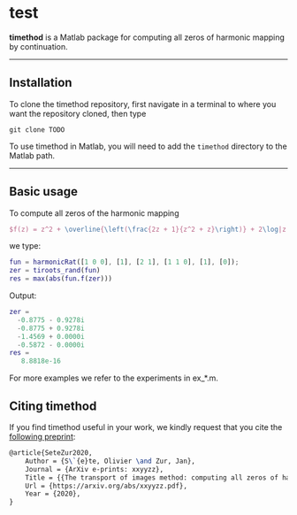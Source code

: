# test

**timethod** is a Matlab package for computing all zeros of harmonic mapping by continuation.

---

## Installation

To clone the timethod repository, first navigate in a terminal to where you want the repository cloned, then type
```
git clone TODO
```
To use timethod in Matlab, you will need to add the `timethod` directory to the Matlab path.

---

## Basic usage

To compute all zeros of the harmonic mapping

```latex
$f(z) = z^2 + \overline{\left(\frac{2z + 1}{z^2 + z}\right)} + 2\log|z|$,
```
we type:

```matlab
fun = harmonicRat([1 0 0], [1], [2 1], [1 1 0], [1], [0]);
zer = tiroots_rand(fun)
res = max(abs(fun.f(zer)))
```
Output:

```matlab
zer =
  -0.8775 - 0.9278i
  -0.8775 + 0.9278i
  -1.4569 + 0.0000i
  -0.5872 - 0.0000i
res =
   8.8818e-16
```

For more examples we refer to the experiments in ex_*.m.


## Citing timethod

If you find timethod useful in your work, we kindly request that you cite the [following preprint](https://arxiv.org/abs/xxyyzz):

```latex
@article{SeteZur2020,
	Author = {S\`{e}te, Olivier \and Zur, Jan},
	Journal = {ArXiv e-prints: xxyyzz},
	Title = {{The transport of images method: computing all zeros of harmonic mappings by continuation}},
	Url = {https://arxiv.org/abs/xxyyzz.pdf},
	Year = {2020},
}
```

